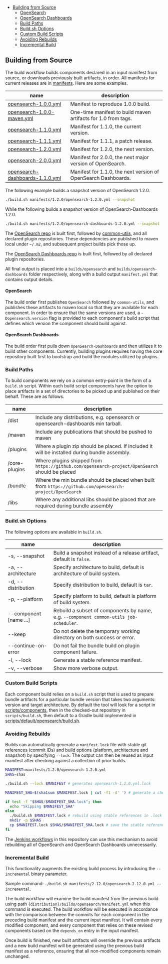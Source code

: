 - [Building from Source](#building-from-source)
    - [OpenSearch](#opensearch)
    - [OpenSearch Dashboards](#opensearch-dashboards)
    - [Build Paths](#build-paths)
    - [Build.sh Options](#buildsh-options)
    - [Custom Build Scripts](#custom-build-scripts)
    - [Avoiding Rebuilds](#avoiding-rebuilds)
    - [Incremental Build](#incremental-build)

## Building from Source

The build workflow builds components declared in an input manifest from source, or downloads previously built artifacts, in order. All manifests for current releases are in [manifests](../../manifests). Here are some examples.

| name                                                                                 | description                                                    |
|--------------------------------------------------------------------------------------|----------------------------------------------------------------|
| [opensearch-1.0.0.yml](/manifests/1.0.0/opensearch-1.0.0.yml)                        | Manifest to reproduce 1.0.0 build.                             |
| [opensearch-1.0.0-maven.yml](/manifests/1.0.0/opensearch-1.0.0-maven.yml)            | One-time manifest to build maven artifacts for 1.0 from tags.  |
| [opensearch-1.1.0.yml](/manifests/1.1.0/opensearch-1.1.0.yml)                        | Manifest for 1.1.0, the current version.                       |
| [opensearch-1.1.1.yml](/manifests/1.1.1/opensearch-1.1.1.yml)                        | Manifest for 1.1.1, a patch release.                           |
| [opensearch-1.2.0.yml](/manifests/1.2.0/opensearch-1.2.0.yml)                        | Manifest for 1.2.0, the next version.                          |
| [opensearch-2.0.0.yml](/manifests/2.0.0/opensearch-2.0.0.yml)                        | Manifest for 2.0.0, the next major version of OpenSearch.      |
| [opensearch-dashboards-1.1.0.yml](/manifests/1.1.0/opensearch-dashboards-1.1.0.yml)  | Manifest for 1.1.0, the next version of OpenSearch Dashboards. |    

The following example builds a snapshot version of OpenSearch 1.2.0.

```bash
./build.sh manifests/1.2.0/opensearch-1.2.0.yml --snapshot
```

While the following builds a snapshot version of OpenSearch-Dashboards 1.2.0.

```bash
./build.sh manifests/1.2.0/opensearch-dashboards-1.2.0.yml --snapshot
```

The [OpenSearch repo](https://github.com/opensearch-project/OpenSearch) is built first, followed by [common-utils](https://github.com/opensearch-project/common-utils), and all declared plugin repositories. These dependencies are published to maven local under `~/.m2`, and subsequent project builds pick those up. 

The [OpenSearch Dashboards repo](https://github.com/opensearch-project/OpenSearch-Dashboards) is built first, followed by all declared plugin repositories. 

All final output is placed into a `builds/opensearch` and `builds/opensearch-dashboards` folder respectively, along with a build output `manifest.yml` that contains output details.

#### OpenSearch

The build order first publishes `OpenSearch` followed by `common-utils`, and publishes these artifacts to maven local so that they are available for each component. In order to ensure that the same versions are used, a `-Dopensearch.version` flag is provided to each component's build script that defines which version the component should build against.

#### OpenSearch Dashboards

The build order first pulls down `OpenSearch-Dashboards` and then utilizes it to build other components. Currently, building plugins requires having the core repository built first to bootstrap and build the modules utilized by plugins.

### Build Paths

To build components we rely on a common entry-point in the form of a `build.sh` script. Within each build script components have the option to place artifacts in a set of directories to be picked up and published on their behalf. These are as follows.

| name               | description                                                                                             |
|--------------------|---------------------------------------------------------------------------------------------------------|
| /dist              | Include any distributions, e.g. opensearch or opensearch-dashboards min tarball.                        |
| /maven             | Include any publications that should be pushed to maven                                                 |
| /plugins           | Where a plugin zip should be placed. If included it will be installed during bundle assembly.           |
| /core-plugins      | Where plugins shipped from `https://github.com/opensearch-project/OpenSearch` should be placed          |
| /bundle            | Where the min bundle should be placed when built from `https://github.com/opensearch-project/OpenSearch`|
| /libs              | Where any additional libs should be placed that are required during bundle assembly                     |

### Build.sh Options

The following options are available in `build.sh`.

| name                    | description                                                                            |
|-------------------------|----------------------------------------------------------------------------------------|
| -s, --snapshot          | Build a snapshot instead of a release artifact, default is `false`.                    |
| -a, --architecture      | Specify architecture to build, default is architecture of build system.                |
| -d, --distribution      | Specify distribution to build, default is `tar`.                                       |
| -p, --platform          | Specify platform to build, default is platform of build system.                        |
| --component [name ...]  | Rebuild a subset of components by name, e.g. `--component common-utils job-scheduler`. |
| --keep                  | Do not delete the temporary working directory on both success or error.                |
| --continue-on-error     | Do not fail the bundle build on plugin component failure.                              |
| -l, --lock              | Generate a stable reference manifest.                                                  |
| -v, --verbose           | Show more verbose output.                                                              |

### Custom Build Scripts

Each component build relies on a `build.sh` script that is used to prepare bundle artifacts for a particular bundle version that takes two arguments: version and target architecture. By default the tool will look for a script in [scripts/components](../../scripts/components), then in the checked-out repository in `scripts/build.sh`, then default to a Gradle build implemented in [scripts/default/opensearch/build.sh](../../scripts/default/opensearch/build.sh).

### Avoiding Rebuilds

Builds can automatically generate a `manifest.lock` file with stable git references (commit IDs) and build options (platform, architecture and snapshot) by specifying `--lock`. The output can then be reused as input manifest after checking against a collection of prior builds.

```bash
MANIFEST=manifests/1.2.0/opensearch-1.2.0.yml
SHAS=shas

./build.sh --lock $MANIFEST # generates opensearch-1.2.0.yml.lock

MANIFEST_SHA=$(sha1sum $MANIFEST.lock | cut -f1 -d' ') # generate a checksum of the stable manifest

if test -f "$SHAS/$MANIFEST_SHA.lock"; then
  echo "Skipping $MANIFEST_SHA"
else
  ./build.sh $MANIFEST.lock # rebuild using stable references in .lock
  mkdir -p $SHAS
  cp $MANIFEST.lock $SHAS/$MANIFEST_SHA.lock # save the stable reference manifest
fi
```

The [Jenkins workflows](../../jenkins) in this repository can use this mechanism to avoid rebuilding all of OpenSearch and OpenSearch Dashboards unnecessarily. 

### Incremental Build

This functionality augments the existing build process by introducing the `--incremental` binary parameter.

Sample command: `./build.sh manifests/2.12.0/opensearch-2.12.0.yml --incremental`.

The build workflow will examine the build manifest from the previous build using path `{distribution}/builds/opensearch/manifest.yml` when this command is executed.
The build workflow will be executed in accordance with the comparison between the commits for each component in the preceding build manifest and the current input manifest.
It will contain every modified component, and every component that relies on these revised components based on the `depends_on` entry in the input manifest.

Once build is finished, new built artifacts will override the previous artifacts and a new build manifest will be generated using the previous build manifest as a reference, ensuring that all non-modified components remain unchanged.
